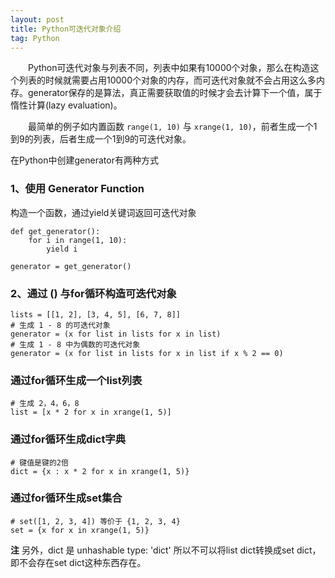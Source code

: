 ```yaml
---
layout: post
title: Python可迭代对象介绍
tag: Python
---
```


　　Python可迭代对象与列表不同，列表中如果有10000个对象，那么在构造这个列表的时候就需要占用10000个对象的内存，而可迭代对象就不会占用这么多内存。generator保存的是算法，真正需要获取值的时候才会去计算下一个值，属于惰性计算(lazy evaluation)。

　　最简单的例子如内置函数 `range(1, 10)` 与 `xrange(1, 10)`，前者生成一个1到9的列表，后者生成一个1到9的可迭代对象。

在Python中创建generator有两种方式
### 1、使用 Generator Function
构造一个函数，通过yield关键词返回可迭代对象
```
def get_generator():
    for i in range(1, 10):
        yield i

generator = get_generator()
```
### 2、通过 () 与for循环构造可迭代对象
```
lists = [[1, 2], [3, 4, 5], [6, 7, 8]]
# 生成 1 - 8 的可迭代对象
generator = (x for list in lists for x in list)
# 生成 1 - 8 中为偶数的可迭代对象
generator = (x for list in lists for x in list if x % 2 == 0)
```
### 通过for循环生成一个list列表
```
# 生成 2，4，6，8
list = [x * 2 for x in xrange(1, 5)]
```
### 通过for循环生成dict字典
```
# 键值是键的2倍
dict = {x : x * 2 for x in xrange(1, 5)}
```
### 通过for循环生成set集合
```
# set([1, 2, 3, 4]) 等价于 {1, 2, 3, 4}
set = {x for x in xrange(1, 5)}
```
**注** 另外，dict 是 unhashable type: 'dict' 所以不可以将list dict转换成set dict，即不会存在set dict这种东西存在。
